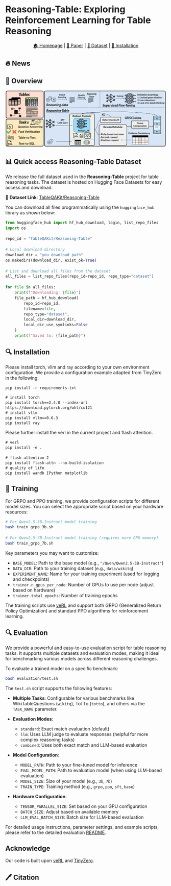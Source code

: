 # Reasoning-Table: Exploring Reinforcement Learning for Table Reasoning

<p align="center">
  <a href=""> 🏠 Homepage</a> |
  <a href=""> 📜 Paper</a> | 
  <a href=""> 🤗 Dataset</a> | 
  <a href="## 🔍 Installation"> 🚀 Installation</a> 
</p>

## 🔥 News


## 👋 Overview

![DataPipeline](assets/main.png)


## 📊 Quick access Reasoning-Table Dataset

We release the full dataset used in the **Reasoning-Table** project for table reasoning tasks. The dataset is hosted on Hugging Face Datasets for easy access and download.

🔗 **Dataset Link**: [TableQAKit/Reasoning-Table](https://huggingface.co/datasets/TableQAKit/Reasoning-Table)

You can download all files programmatically using the `huggingface_hub` library as shown below:

```python
from huggingface_hub import hf_hub_download, login, list_repo_files
import os

repo_id = "TableQAKit/Reasoning-Table"

# Local download directory
download_dir = "you download path"
os.makedirs(download_dir, exist_ok=True)

# List and download all files from the dataset
all_files = list_repo_files(repo_id=repo_id, repo_type="dataset")

for file in all_files:
    print(f"Downloading: {file}")
    file_path = hf_hub_download(
        repo_id=repo_id,
        filename=file,
        repo_type="dataset",
        local_dir=download_dir,
        local_dir_use_symlinks=False
    )
    print(f"Saved to: {file_path}")
```

## 🔍 Installation
Please install torch, vllm and ray according to your own environment configuration. We provide a configuration example adapted from TinyZero in the following:
```
pip install -r requirements.txt
```

```
# install torch
pip install torch==2.4.0 --index-url https://download.pytorch.org/whl/cu121
# install vllm
pip install vllm==0.6.3
pip install ray
```

Please further install the verl in the current project and flash attention.
```
# verl
pip install -e .

# flash attention 2
pip install flash-attn --no-build-isolation
# quality of life
pip install wandb IPython matplotlib
```



## 🧪 Training
For GRPO and PPO training, we provide configuration scripts for different model sizes. You can select the appropriate script based on your hardware resources:

```bash
# For Qwen2.5-3B-Instruct model training
bash train_grpo_3b.sh

# For Qwen2.5-7B-Instruct model training (requires more GPU memory)
bash train_grpo_7b.sh
```

Key parameters you may want to customize:
- `BASE_MODEL`: Path to the base model (e.g., `"/Qwen/Qwen2.5-3B-Instruct"`)
- `DATA_DIR`: Path to your training dataset (e.g., `data/wikitq`)
- `EXPERIMENT_NAME`: Name for your training experiment (used for logging and checkpoints)
- `trainer.n_gpus_per_node`: Number of GPUs to use per node (adjust based on hardware)
- `trainer.total_epochs`: Number of training epochs

The training scripts use [veRL](https://github.com/volcengine/verl) and support both GRPO (Generalized Return Policy Optimization) and standard PPO algorithms for reinforcement learning.

## 🔍 Evaluation
We provide a powerful and easy-to-use evaluation script for table reasoning tasks. It supports multiple datasets and evaluation modes, making it ideal for benchmarking various models across different reasoning challenges.

To evaluate a trained model on a specific benchmark:

```bash
bash evaluation/test.sh
```

The `test.sh` script supports the following features:

- **Multiple Tasks**: Configurable for various benchmarks like WikiTableQuestions (`wikitq`), ToTTo (`totto`), and others via the `TASK_NAME` parameter.
- **Evaluation Modes**:
  - `standard`: Exact match evaluation (default)
  - `llm`: Uses LLM judge to evaluate responses (helpful for more complex reasoning tasks)
  - `combined`: Uses both exact match and LLM-based evaluation

- **Model Configuration**:
  - `MODEL_PATH`: Path to your fine-tuned model for inference
  - `EVAL_MODEL_PATH`: Path to evaluation model (when using LLM-based evaluation)
  - `MODEL_SIZE`: Size of your model (e.g., `3b`, `7b`)
  - `TRAIN_TYPE`: Training method (e.g., `grpo`, `ppo`, `sft`, `base`)

- **Hardware Configuration**:
  - `TENSOR_PARALLEL_SIZE`: Set based on your GPU configuration
  - `BATCH_SIZE`: Adjust based on available memory
  - `LLM_EVAL_BATCH_SIZE`: Batch size for LLM-based evaluation
  
For detailed usage instructions, parameter settings, and example scripts, please refer to the detailed evaluation [README](./evaluation/README.md).

## Acknowledge
Our code is built upon [veRL](https://github.com/volcengine/verl) and [TinyZero](https://github.com/Jiayi-Pan/TinyZero).

## 🖊️ Citation

